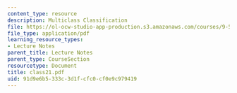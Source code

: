 ```yaml
---
content_type: resource
description: Multiclass Classification
file: https://ol-ocw-studio-app-production.s3.amazonaws.com/courses/9-520-statistical-learning-theory-and-applications-spring-2003/91d9e6b5333c3d1fcfc0cf0e9c979419_class21.pdf
file_type: application/pdf
learning_resource_types:
- Lecture Notes
parent_title: Lecture Notes
parent_type: CourseSection
resourcetype: Document
title: class21.pdf
uid: 91d9e6b5-333c-3d1f-cfc0-cf0e9c979419
---
```

